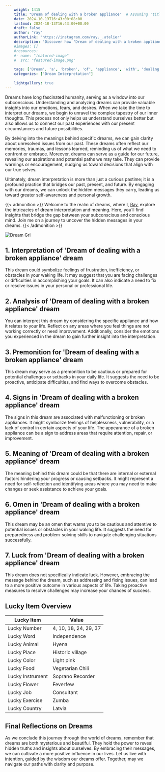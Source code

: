 ```yaml
---
    weight: 1415
    title: "Dream of dealing with a broken appliance"  # Assuming 'title' column exists
    date: 2024-10-13T16:43:00+08:00
    lastmod: 2024-10-13T16:43:00+08:00
    draft: false
    author: "ray"
    authorLink: "https://instagram.com/ray._.atelier"
    description: "Discover how 'Dream of dealing with a broken appliance' can interpret your future and uncover its significant meanings in your life."
    #images: []
    #resources:
    #- name: "featured-image"
    #  src: "featured-image.png"
    
    tags: ['Dream', 'a', 'broken', 'of', 'appliance', 'with', 'dealing']
    categories: ["Dream Interpretation"]
    
    lightgallery: true
---
```

    
Dreams have long fascinated humanity, serving as a window into our subconscious. Understanding and analyzing dreams can provide valuable insights into our emotions, fears, and desires. When we take the time to interpret our dreams, we begin to unravel the complex tapestry of our inner thoughts. This process not only helps us understand ourselves better but also allows us to connect our past experiences with our present circumstances and future possibilities.

By delving into the meanings behind specific dreams, we can gain clarity about unresolved issues from our past. These dreams often reflect our memories, traumas, and lessons learned, reminding us of what we need to confront or embrace. Moreover, dreams can serve as a guide for our future, revealing our aspirations and potential paths we may take. They can provide warnings or encouragement, nudging us toward decisions that align with our true selves.

Ultimately, dream interpretation is more than just a curious pastime; it is a profound practice that bridges our past, present, and future. By engaging with our dreams, we can unlock the hidden messages they carry, leading us toward greater self-awareness and personal growth.

{{< admonition >}}
Welcome to the realm of dreams, where I, [Ray](https://instagram.com/ray._.atelier), explore the intricacies of dream interpretation and meaning. Here, you’ll find insights that bridge the gap between your subconscious and conscious mind. Join me on a journey to uncover the hidden messages in your dreams.
{{< /admonition >}}

![Dream Grl](https://cdn.pixabay.com/photo/2017/11/02/03/35/gothic-2910057_1280.jpg "Dream Grl")

## 1. Interpretation of 'Dream of dealing with a broken appliance' dream

This dream could symbolize feelings of frustration, inefficiency, or obstacles in your waking life. It may suggest that you are facing challenges or difficulties in accomplishing your goals. It can also indicate a need to fix or resolve issues in your personal or professional life.

## 2. Analysis of 'Dream of dealing with a broken appliance' dream

You can interpret this dream by considering the specific appliance and how it relates to your life. Reflect on any areas where you feel things are not working correctly or need improvement. Additionally, consider the emotions you experienced in the dream to gain further insight into the interpretation.

## 3. Premonition for 'Dream of dealing with a broken appliance' dream

This dream may serve as a premonition to be cautious or prepared for potential challenges or setbacks in your daily life. It suggests the need to be proactive, anticipate difficulties, and find ways to overcome obstacles.

## 4. Signs in 'Dream of dealing with a broken appliance' dream

The signs in this dream are associated with malfunctioning or broken appliances. It might symbolize feelings of helplessness, vulnerability, or a lack of control in certain aspects of your life. The appearance of a broken appliance can be a sign to address areas that require attention, repair, or improvement.

## 5. Meaning of 'Dream of dealing with a broken appliance' dream

The meaning behind this dream could be that there are internal or external factors hindering your progress or causing setbacks. It might represent a need for self-reflection and identifying areas where you may need to make changes or seek assistance to achieve your goals.

## 6. Omen in 'Dream of dealing with a broken appliance' dream

This dream may be an omen that warns you to be cautious and attentive to potential issues or obstacles in your waking life. It suggests the need for preparedness and problem-solving skills to navigate challenging situations successfully.

## 7. Luck from 'Dream of dealing with a broken appliance' dream

This dream does not specifically indicate luck. However, embracing the message behind the dream, such as addressing and fixing issues, can lead to a more positive outcome in various aspects of life. Taking proactive measures to resolve challenges may increase your chances of success.

## Lucky Item Overview
| Lucky Item          | Value              |
|---------------|--------------------|
| Lucky Number        | 4, 10, 18, 24, 29, 37  |
| Lucky Word          | Independence |
| Lucky Animal        | Hyena |
| Lucky Place         | Historic village     |
| Lucky Color         | Light pink     |
| Lucky Food          | Vegetarian Chili      |
| Lucky Instrument    | Soprano Recorder |
| Lucky Flower        | Feverfew    |
| Lucky Job           | Consultant       |
| Lucky Exercise      | Zumba  |
| Lucky Country       | Latvia    |


##  Final Reflections on Dreams

As we conclude this journey through the world of dreams, remember that dreams are both mysterious and beautiful. They hold the power to reveal hidden truths and insights about ourselves. By embracing their messages, we can cultivate a more positive influence in our lives. Let us live with intention, guided by the wisdom our dreams offer. Together, may we navigate our paths with clarity and purpose.
